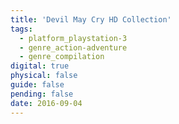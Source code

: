 ```yaml
---
title: 'Devil May Cry HD Collection'
tags:
  - platform_playstation-3
  - genre_action-adventure
  - genre_compilation
digital: true
physical: false
guide: false
pending: false
date: 2016-09-04
---
```

